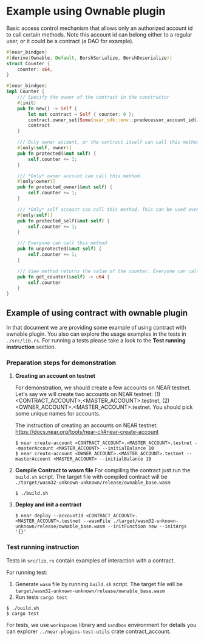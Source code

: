 # Example using Ownable plugin

Basic access control mechanism that allows only an authorized account id to call certain methods. Note this account id can belong either to a regular user, or it could be a contract (a DAO for example).

```Rust
#[near_bindgen]
#[derive(Ownable, Default, BorshSerialize, BorshDeserialize)]
struct Counter {
    counter: u64,
}

#[near_bindgen]
impl Counter {
    /// Specify the owner of the contract in the constructor
    #[init]
    pub fn new() -> Self {
        let mut contract = Self { counter: 0 };
        contract.owner_set(Some(near_sdk::env::predecessor_account_id()));
        contract
    }

    /// Only owner account, or the contract itself can call this method.
    #[only(self, owner)]
    pub fn protected(&mut self) {
        self.counter += 1;
    }

    /// *Only* owner account can call this method.
    #[only(owner)]
    pub fn protected_owner(&mut self) {
        self.counter += 1;
    }

    /// *Only* self account can call this method. This can be used even if the contract is not Ownable.
    #[only(self)]
    pub fn protected_self(&mut self) {
        self.counter += 1;
    }

    /// Everyone can call this method
    pub fn unprotected(&mut self) {
        self.counter += 1;
    }

    /// View method returns the value of the counter. Everyone can call it
    pub fn get_counter(&self) -> u64 {
        self.counter
    }
}
```

## Example of using contract with ownable plugin
In that document we are providing some example of using contract with ownable plugin. You also can explore the usage examples in the tests in `./src/lib.rs`. For running a tests please take a look to the **Test running instruction** section.

### Preparation steps for demonstration
1. **Creating an account on testnet**

   For demonstration, we should create a few accounts on NEAR testnet. Let's say we will create two accounts on NEAR testnet: (1) <CONTRACT_ACCOUNT>.<MASTER_ACCOUNT>.testnet, (2) <OWNER_ACCOUNT>.<MASTER_ACCOUNT>.testnet. You should pick some unique names for accounts.

   The instruction of creating an accounts on NEAR testnet: https://docs.near.org/tools/near-cli#near-create-account
   
   ```shell
   $ near create-account <CONTRACT_ACCOUNT>.<MASTER_ACCOUNT>.testnet --masterAccount <MASTER_ACCOUNT> --initialBalance 10
   $ near create-account <OWNER_ACCOUNT>.<MASTER_ACCOUNT>.testnet --masterAccount <MASTER_ACCOUNT> --initialBalance 10
   ```

2. **Compile Contract to wasm file**
   For compiling the contract just run the `build.sh` script. The target file with compiled contract will be `./target/wasm32-unknown-unknown/release/ownable_base.wasm`
 
   ```shell
   $ ./build.sh
   ```

3. **Deploy and init a contract**
   ```shell
   $ near deploy --accountId <CONTRACT_ACCOUNT>.<MASTER_ACCOUNT>.testnet --wasmFile ./target/wasm32-unknown-unknown/release/ownable_base.wasm --initFunction new --initArgs '{}'
   ```



### Test running instruction
Tests in `src/lib.rs` contain examples of interaction with a contract. 

For running test: 
1. Generate `wasm` file by running `build.sh` script. The target file will be `target/wasm32-unknown-unknown/release/ownable_base.wasm`
2. Run tests `cargo test`

```shell
$ ./build.sh
$ cargo test
```

For tests, we use `workspaces` library and `sandbox` environment for details you can explorer `../near-plugins-test-utils` crate
contract_account.
